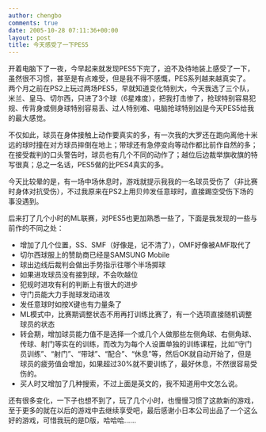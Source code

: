 ```yaml
---
author: chengbo
comments: true
date: 2005-10-28 07:11:36+00:00
layout: post
title: 今天感受了一下PES5
---
```


开着电脑下了一夜，今早起来就发现PES5下完了，迫不及待地装上感受了一下，虽然很不习惯，甚至是有点难受，但是我不得不感慨，PES系列越来越真实了。 两个月之前在PS2上玩过两场PES5，早就知道变化特别大，今天我选了三个队，米兰、皇马、切尔西，只进了3个球（6星难度），把我打击惨了，抢球特别容易犯规、传背身或侧身球特别容易丢、过人特别难、电脑抢球特别凶是今天PES5给我的最大感觉。

不仅如此，球员在身体接触上动作要真实的多，有一次我的大罗还在跑向离他十米远的球时撞在对方球员摔倒在地上；带球还有急停变向等动作都比前作自然的多；在接受裁判的口头警告时，球员也有几个不同的动作了；越位后边裁举旗收旗的特写很真；总之一名话，PES5做的比PES4真实的多。

今天比较晕的是，有一场中场休息时，游戏就提示我我的一名球员受伤了（非比赛时身体对抗受伤），不过我原来在PS2上用贝帅发任意球时，直接踢空受伤下场的事没遇到。

后来打了几个小时的ML联赛，对PES5也更加熟悉一些了，下面是我发现的一些与前作的不同之处：

  * 增加了几个位置，SS、SMF（好像是，记不清了），OMF好像被AMF取代了
  * 切尔西球服上的赞助商已经是SAMSUNG Mobile
  * 球出边线后裁判会做出手势指示往哪个半场掷球
  * 如果进攻球员没有接到球，不会吹越位
  * 犯规时进攻有利的判断上有很大的进步
  * 守门员能大力手抛球发动进攻
  * 发任意球时如按X键也有力量条了
  * ML模式中，比赛期调整状态不用再打训练比赛了，有一个选项直接随机调整球员的状态
  * 转会期，增加球员能力值不是选择一个或几个人做那些左侧角球、右侧角球、传球、射门等实在的训练，而改为为每个人设置单独的训练课程，比如“守门员训练”、“射门”、“带球”、“配合”、“休息”等，然后OK就自动开始了，但是球员的疲劳值会增加，如果超过30%就不要训练了，最好休息，不然很容易受伤的。
  * 买人时又增加了几种搜索，不过上面是英文的，我不知道用中文怎么说。

还有很多变化，一下子也想不到了，玩了几个小时，也慢慢习惯了这款新的游戏，至于更多的就在以后的游戏中去继续享受吧，最后感谢小日本公司出品了一个这么好的游戏，可惜我玩的是D版，哈哈哈……
